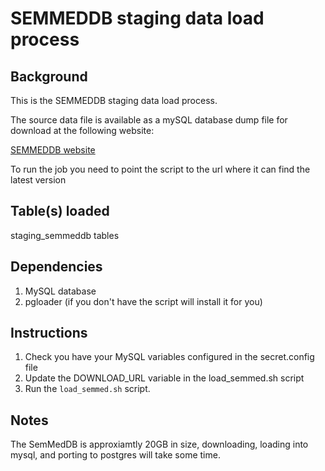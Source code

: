 SEMMEDDB staging data load process
==================================

Background
----------
This is the SEMMEDDB staging data load process.

The source data file is available as a mySQL database dump file for download at the following website:

[SEMMEDDB website](https://ii.nlm.nih.gov/SemRep_SemMedDB_SKR/SemMedDB/SemMedDB_download.shtml)

To run the job you need to point the script to the url where it can find the latest version

Table(s) loaded
---------------
staging_semmeddb tables

Dependencies
------------

1. MySQL database
2. pgloader (if you don't have the script will install it for you)

Instructions
------------

1. Check you have your MySQL variables configured in the secret.config file
2. Update the DOWNLOAD_URL variable in the load_semmed.sh script
3. Run the `load_semmed.sh` script.

Notes
---------
The SemMedDB is approxiamtly 20GB in size, downloading, loading into mysql, and porting to postgres will take some time.




